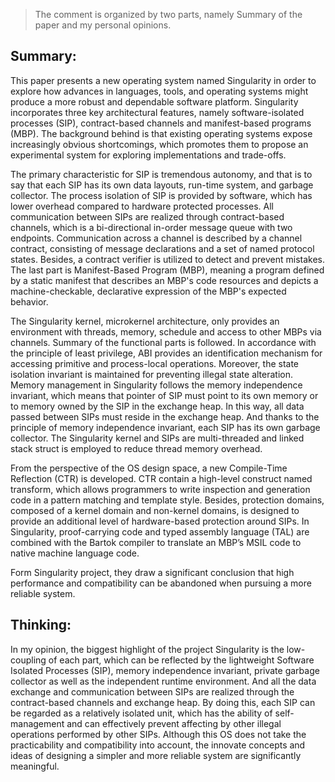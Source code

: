 > The comment is organized by two parts, namely Summary of the paper and my personal opinions.

## Summary:
This paper presents a new operating system named Singularity in order to explore how advances in languages, tools, and operating systems might produce a more robust and dependable software platform. Singularity incorporates three key architectural features, namely software-isolated processes (SIP), contract-based channels and manifest-based programs (MBP). The background behind is that existing operating systems expose increasingly obvious shortcomings, which promotes them to propose an experimental system for exploring implementations and trade-offs. 

The primary characteristic for SIP is tremendous autonomy, and that is to say that each SIP has its own data layouts, run-time system, and garbage collector. The process isolation of SIP is provided by software, which has lower overhead compared to hardware protected processes. All communication between SIPs are realized through contract-based channels, which is a bi-directional in-order message queue with two endpoints. Communication across a channel is described by a channel contract, consisting of message declarations and a set of named protocol states. Besides, a contract verifier is utilized to detect and prevent mistakes. The last part is Manifest-Based Program (MBP), meaning a program defined by a static manifest that describes an MBP's code resources and depicts a machine-checkable, declarative expression of the MBP's expected behavior.

The Singularity kernel, microkernel architecture, only provides an environment with threads, memory, schedule and access to other MBPs via channels. Summary of the functional parts is followed. In accordance with the principle of least privilege, ABI provides an identification mechanism for accessing primitive and process-local operations. Moreover, the state isolation invariant is maintained for preventing illegal state alteration. Memory management in Singularity follows the memory independence invariant, which means that pointer of SIP must point to its own memory or to memory owned by the SIP in the exchange heap. In this way, all data passed between SIPs must reside in the exchange heap. And thanks to the principle of memory independence invariant, each SIP has its own garbage collector. The Singularity kernel and SIPs are multi-threaded and linked stack struct is employed to reduce thread memory overhead. 

From the perspective of the OS design space, a new Compile-Time Reflection (CTR) is developed. CTR contain a high-level construct named transform, which allows programmers to write inspection and generation code in a pattern matching and template style. Besides, protection domains, composed of a kernel domain and non-kernel domains, is designed to provide an additional level of hardware-based protection around SIPs. In Singularity, proof-carrying code and typed assembly language (TAL) are combined with the Bartok compiler to translate an MBP’s MSIL code to native machine language code.

Form Singularity project, they draw a significant conclusion that high performance and compatibility can be abandoned when pursuing a more reliable system.

## Thinking:
In my opinion, the biggest highlight of the project Singularity is the low-coupling of each part, which can be reflected by the lightweight Software Isolated Processes (SIP), memory independence invariant, private garbage collector as well as the independent runtime environment. And all the data exchange and communication between SIPs are realized through the contract-based channels and exchange heap. By doing this, each SIP can be regarded as a relatively isolated unit, which has the ability of self-management and can effectively prevent affecting by other illegal operations performed by other SIPs. Although this OS does not take the practicability and compatibility into account, the innovate concepts and ideas of designing a simpler and more reliable system are significantly meaningful.

